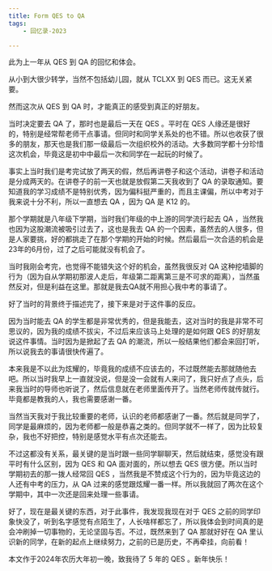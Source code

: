 ```yaml
---
title: Form QES to QA
tags:
    - 回忆录-2023

---
```


此为上一年从 QES 到 QA 的回忆和体会。

从小到大很少转学，当然不包括幼儿园，就从 TCLXX 到 QES 而已。这无关紧要。

然而这次从 QES 到 QA 时，才能真正的感受到真正的好朋友。

当时决定要去 QA 了，那时也是最后一天在 QES 。平时在 QES 人缘还是很好的，特别是经常帮老师干点事请。但同时和同学关系处的也不错。所以也收获了很多的朋友，那天也是我们那一级最后一次组织校外的活动。大多数同学都十分珍惜这次机会，毕竟这是初中中最后一次和同学在一起玩的时候了。

事实上当时我们是考完试放了两天的假，然后再讲卷子和这个活动，讲卷子和活动是分成两天的。在讲卷子的前一天也就是放假第二天我收到了 QA 的录取通知。要知道我的学习成绩不是特别优秀，因为偏科挺严重的，而且主课偏，所以中考对于我来说十分不利，所以一直想去 QA ，因为 QA 是 K12 的。

那个学期就是八年级下学期，当时我们年级的中上游的同学流行起去 QA ，当然我也因为这股潮流被吸引过去了，这也是我去 QA 的一个因素，虽然去的人很多，但是人家要挑，好的都挑走了在那个学期的开始的时候。然后最后一次合适的机会是23年的6月份，过了之后可能就没有机会了。

当时我刚会考完，也觉得不能错失这个好的机会，虽然我很反对 QA 这种挖墙脚的行为（因为自从学期初那波人走后，年级第二距离第三是不可求的距离），当然虽然反对，但是利益在这里。那就是我去QA就不用担心我中考的事请了。

好了当时的背景终于描述完了，接下来是对于这件事的反应。

因为当时能去 QA 的学生都是非常优秀的，但是我能去，这对当时的我是非常不可思议的，因为我的成绩不拔尖，不过后来应该马上处理的是如何跟 QES 的好朋友说这件事情。当时因为是掀起了去 QA 的潮流，所以一般结果他们都会来回打听，所以说我去的事请很快传遍了。

本来我是不以此为炫耀的，毕竟我的成绩不应该去的，不过既然能去那就随他去吧。所以当时我早上一直就没说，但是没一会就有人来问了，我只好点了点头，后来我当时的导师也听说了，然后信息就在老师里面传开了。当然老师传就传就行。毕竟都是教我的人，我也需要感谢一番。

当然当天我对于我比较重要的老师，认识的老师都感谢了一番。然后就是同学了，同学是最麻烦的，因为老师都一般是恭喜之类的。但同学就不一样了，因为比较复杂，我也不好把控，特别是感觉水平有点次还能去。

不过这都没有关系，最关键的是当时跟一些同学聊聊天，然后就结束，感觉没有跟平时有什么区别，因为 QES 和 QA 面对面的，所以想去 QES 很方便。所以当时学期初去的那一拨人经常回 QES ，当然我是不赞成这个行为的，因为毕竟这边的人还有中考的压力，从 QA 过来的感觉跟炫耀一番一样。所以我就回了两次在这个学期中，其中一次还是回来处理一些事请。

好了，现在是最关键的东西，对于此事件，我发现我现在对于 QES 之前的同学印象快没了，听到名字感觉有点陌生了，人长啥样都忘了，所以我体会到时间真的是会冲刷掉一切事物的，无论坚固与否。不过，既然来到了 QA 那就好好在 QA 里认识新的同学，在新的起点上继续努力，之前的已是历史，不再牵挂，向前看！

本文作于2024年农历大年初一晚，致我待了 5 年的 QES 。新年快乐！
